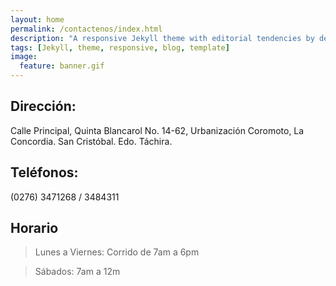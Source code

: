 ```yaml
---
layout: home
permalink: /contactenos/index.html
description: "A responsive Jekyll theme with editorial tendencies by designer Michael Rose."
tags: [Jekyll, theme, responsive, blog, template]
image:
  feature: banner.gif 
---
```


## Dirección:

 Calle Principal, Quinta Blancarol No. 14-62, Urbanización Coromoto, La Concordia. San Cristóbal. Edo. Táchira.

## Teléfonos: 
(0276) 3471268  /  3484311

## Horario

> Lunes a Viernes: Corrido de 7am a 6pm 

> Sábados: 7am a 12m 

